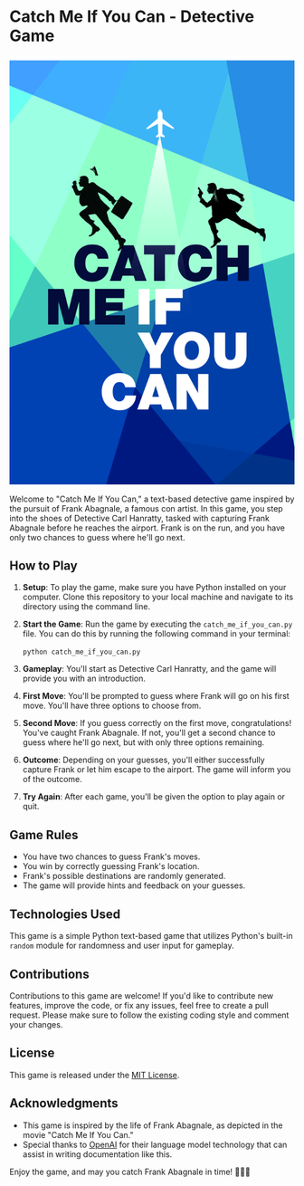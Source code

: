 # Catch Me If You Can - Detective Game

![Catch Me If You Can](catch-me-if-you-can.jpg)

Welcome to "Catch Me If You Can," a text-based detective game inspired by the pursuit of Frank Abagnale, a famous con artist. In this game, you step into the shoes of Detective Carl Hanratty, tasked with capturing Frank Abagnale before he reaches the airport. Frank is on the run, and you have only two chances to guess where he'll go next.

## How to Play

1. **Setup**: To play the game, make sure you have Python installed on your computer. Clone this repository to your local machine and navigate to its directory using the command line.

2. **Start the Game**: Run the game by executing the `catch_me_if_you_can.py` file. You can do this by running the following command in your terminal:
   
   ```python catch_me_if_you_can.py```

3. **Gameplay**: You'll start as Detective Carl Hanratty, and the game will provide you with an introduction.

4. **First Move**: You'll be prompted to guess where Frank will go on his first move. You'll have three options to choose from.

5. **Second Move**: If you guess correctly on the first move, congratulations! You've caught Frank Abagnale. If not, you'll get a second chance to guess where he'll go next, but with only three options remaining.

6. **Outcome**: Depending on your guesses, you'll either successfully capture Frank or let him escape to the airport. The game will inform you of the outcome.

7. **Try Again**: After each game, you'll be given the option to play again or quit.

## Game Rules

- You have two chances to guess Frank's moves.
- You win by correctly guessing Frank's location.
- Frank's possible destinations are randomly generated.
- The game will provide hints and feedback on your guesses.

## Technologies Used

This game is a simple Python text-based game that utilizes Python's built-in `random` module for randomness and user input for gameplay.

## Contributions

Contributions to this game are welcome! If you'd like to contribute new features, improve the code, or fix any issues, feel free to create a pull request. Please make sure to follow the existing coding style and comment your changes.

## License

This game is released under the [MIT License](LICENSE).

## Acknowledgments

- This game is inspired by the life of Frank Abagnale, as depicted in the movie "Catch Me If You Can."
- Special thanks to [OpenAI](https://openai.com) for their language model technology that can assist in writing documentation like this.

Enjoy the game, and may you catch Frank Abagnale in time! 🕵️‍♂️🚁
